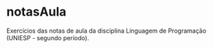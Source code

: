 # notasAula
Exercícios das notas de aula da disciplina Linguagem de Programação (UNIESP - segundo período).
